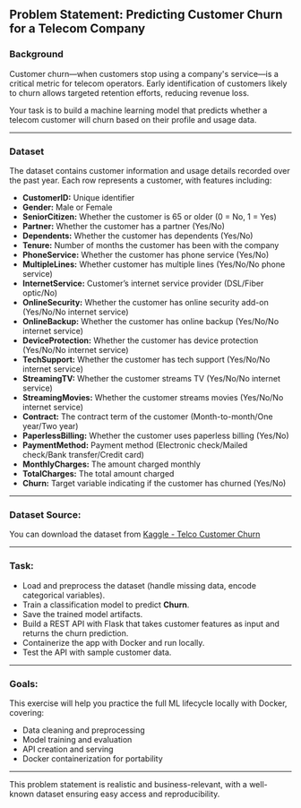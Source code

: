 ## Problem Statement: Predicting Customer Churn for a Telecom Company

### Background

Customer churn—when customers stop using a company's service—is a critical metric for telecom operators. Early identification of customers likely to churn allows targeted retention efforts, reducing revenue loss.

Your task is to build a machine learning model that predicts whether a telecom customer will churn based on their profile and usage data.

***

### Dataset

The dataset contains customer information and usage details recorded over the past year. Each row represents a customer, with features including:

- **CustomerID:** Unique identifier
- **Gender:** Male or Female
- **SeniorCitizen:** Whether the customer is 65 or older (0 = No, 1 = Yes)
- **Partner:** Whether the customer has a partner (Yes/No)
- **Dependents:** Whether the customer has dependents (Yes/No)
- **Tenure:** Number of months the customer has been with the company
- **PhoneService:** Whether the customer has phone service (Yes/No)
- **MultipleLines:** Whether customer has multiple lines (Yes/No/No phone service)
- **InternetService:** Customer’s internet service provider (DSL/Fiber optic/No)
- **OnlineSecurity:** Whether the customer has online security add-on (Yes/No/No internet service)
- **OnlineBackup:** Whether the customer has online backup (Yes/No/No internet service)
- **DeviceProtection:** Whether the customer has device protection (Yes/No/No internet service)
- **TechSupport:** Whether the customer has tech support (Yes/No/No internet service)
- **StreamingTV:** Whether the customer streams TV (Yes/No/No internet service)
- **StreamingMovies:** Whether the customer streams movies (Yes/No/No internet service)
- **Contract:** The contract term of the customer (Month-to-month/One year/Two year)
- **PaperlessBilling:** Whether the customer uses paperless billing (Yes/No)
- **PaymentMethod:** Payment method (Electronic check/Mailed check/Bank transfer/Credit card)
- **MonthlyCharges:** The amount charged monthly
- **TotalCharges:** The total amount charged
- **Churn:** Target variable indicating if the customer has churned (Yes/No)

***

### Dataset Source:

You can download the dataset from [Kaggle - Telco Customer Churn](https://www.kaggle.com/blastchar/telco-customer-churn)

***

### Task:

- Load and preprocess the dataset (handle missing data, encode categorical variables).
- Train a classification model to predict **Churn**.
- Save the trained model artifacts.
- Build a REST API with Flask that takes customer features as input and returns the churn prediction.
- Containerize the app with Docker and run locally.
- Test the API with sample customer data.

***

### Goals:

This exercise will help you practice the full ML lifecycle locally with Docker, covering:

- Data cleaning and preprocessing
- Model training and evaluation
- API creation and serving
- Docker containerization for portability

***

This problem statement is realistic and business-relevant, with a well-known dataset ensuring easy access and reproducibility.

